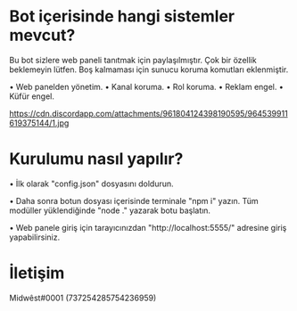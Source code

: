 # Bot içerisinde hangi sistemler mevcut?

Bu bot sizlere web paneli tanıtmak için paylaşılmıştır. Çok bir özellik beklemeyin lütfen. Boş kalmaması için sunucu koruma komutları eklenmiştir.

• Web panelden yönetim.
• Kanal koruma.
• Rol koruma.
• Reklam engel.
• Küfür engel.

https://cdn.discordapp.com/attachments/961804124398190595/964539911619375144/1.jpg

# Kurulumu nasıl yapılır?

• İlk olarak "config.json" dosyasını doldurun.

• Daha sonra botun dosyası içerisinde terminale "npm i" yazın. Tüm modüller yüklendiğinde "node ." yazarak botu başlatın.

• Web panele giriş için tarayıcınızdan "http://localhost:5555/" adresine giriş yapabilirsiniz.

# İletişim

Midwêst#0001 (737254285754236959)

